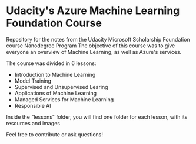 # Udacity's Azure Machine Learning Foundation Course
Repository for the notes from the Udacity Microsoft Scholarship Foundation course Nanodegree Program
The objective of this course was to give everyone an overview of Machine Learning, as well as Azure's services.

The course was divided in 6 lessons: 

- Introduction to Machine Learning
- Model Training
- Supervised and Unsupervised Learing
- Applications of Machine Learning
- Managed Services for Machine Learning
- Responsible AI

Inside the "lessons" folder, you will find one folder for each lesson, with its resources and images

Feel free to contribute or ask questions!
